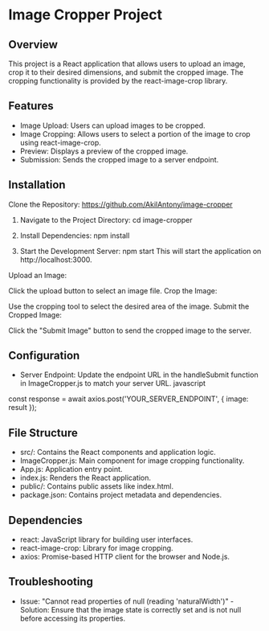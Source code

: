 # Image Cropper Project

## Overview
This project is a React application that allows users to upload an image, crop it to their desired dimensions, and submit the cropped image. The cropping functionality is provided by the react-image-crop library.

## Features
- Image Upload: Users can upload images to be cropped.
- Image Cropping: Allows users to select a portion of the image to crop using react-image-crop.
- Preview: Displays a preview of the cropped image.
- Submission: Sends the cropped image to a server endpoint.

## Installation
Clone the Repository: https://github.com/AkilAntony/image-cropper
 
1. Navigate to the Project Directory: cd image-cropper

2. Install Dependencies: npm install
 
3. Start the Development Server: npm start
This will start the application on http://localhost:3000.

Upload an Image:

Click the upload button to select an image file.
Crop the Image:

Use the cropping tool to select the desired area of the image.
Submit the Cropped Image:

Click the "Submit Image" button to send the cropped image to the server.

## Configuration
- Server Endpoint: Update the endpoint URL in the handleSubmit function in ImageCropper.js to match your server URL.
javascript
 
const response = await axios.post('YOUR_SERVER_ENDPOINT', { image: result });

## File Structure
- src/: Contains the React components and application logic.
- ImageCropper.js: Main component for image cropping functionality.
- App.js: Application entry point.
- index.js: Renders the React application.
- public/: Contains public assets like index.html.
- package.json: Contains project metadata and dependencies.

## Dependencies
- react: JavaScript library for building user interfaces.
- react-image-crop: Library for image cropping.
- axios: Promise-based HTTP client for the browser and Node.js.

## Troubleshooting
- Issue: "Cannot read properties of null (reading 'naturalWidth')"
-Solution: Ensure that the image state is correctly set and is not null before accessing its properties.
